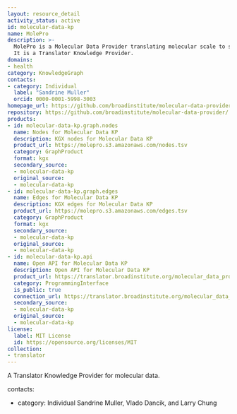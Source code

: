 ```yaml
---
layout: resource_detail
activity_status: active
id: molecular-data-kp
name: MolePro
description: >-
  MolePro is a Molecular Data Provider translating molecular scale to systems scale through a Reasoner API.
  It is a Translator Knowledge Provider.
domains:
- health
category: KnowledgeGraph
contacts:
- category: Individual
  label: "Sandrine Muller"
  orcid: 0000-0001-5998-3003
homepage_url: https://github.com/broadinstitute/molecular-data-provider/
repository: https://github.com/broadinstitute/molecular-data-provider/
products:
- id: molecular-data-kp.graph.nodes
  name: Nodes for Molecular Data KP
  description: KGX nodes for Molecular Data KP
  product_url: https://molepro.s3.amazonaws.com/nodes.tsv
  category: GraphProduct
  format: kgx
  secondary_source:
  - molecular-data-kp
  original_source:
  - molecular-data-kp
- id: molecular-data-kp.graph.edges
  name: Edges for Molecular Data KP
  description: KGX edges for Molecular Data KP
  product_url: https://molepro.s3.amazonaws.com/edges.tsv
  category: GraphProduct
  format: kgx
  secondary_source:
  - molecular-data-kp
  original_source:
  - molecular-data-kp
- id: molecular-data-kp.api
  name: Open API for Molecular Data KP
  description: Open API for Molecular Data KP
  product_url: https://translator.broadinstitute.org/molecular_data_provider/api
  category: ProgrammingInterface
  is_public: true
  connection_url: https://translator.broadinstitute.org/molecular_data_provider/api
  secondary_source:
  - molecular-data-kp
  original_source:
  - molecular-data-kp
license:
  label: MIT License
  id: https://opensource.org/licenses/MIT
collection:
- translator
---
```


A Translator Knowledge Provider for molecular data.

contacts:
- category: Individual
 Sandrine Muller, Vlado Dancik, and Larry Chung
